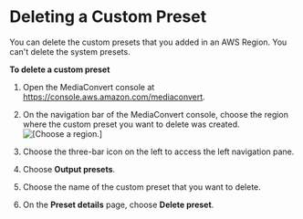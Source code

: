 # Deleting a Custom Preset<a name="deleting-a-preset"></a>

You can delete the custom presets that you added in an AWS Region\. You can't delete the system presets\.

**To delete a custom preset**

1. Open the MediaConvert console at [https://console\.aws\.amazon\.com/mediaconvert](https://console.aws.amazon.com/mediaconvert)\.

1. On the navigation bar of the MediaConvert console, choose the region where the custom preset you want to delete was created\.  
![\[Choose a region.\]](http://docs.aws.amazon.com/mediaconvert/latest/ug/images/regions-list.png)

1. Choose the three\-bar icon on the left to access the left navigation pane\.

1. Choose **Output presets**\.

1. Choose the name of the custom preset that you want to delete\.

1. On the **Preset details** page, choose **Delete preset**\.